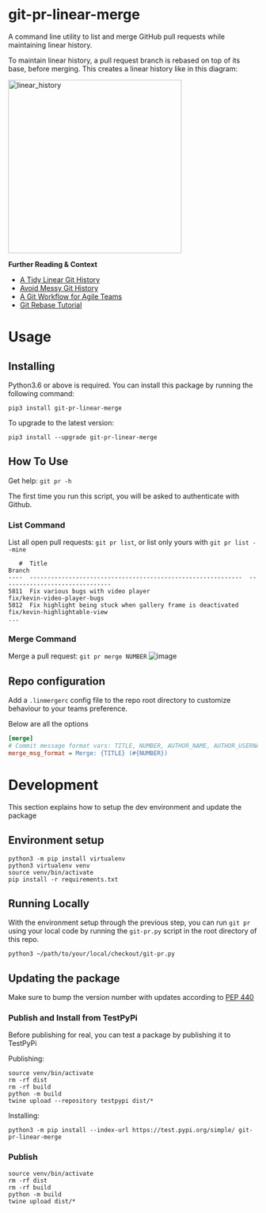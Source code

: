 # git-pr-linear-merge

A command line utility to list and merge GitHub pull requests while maintaining linear history.

To maintain linear history, a pull request branch is rebased on top of its base, before merging. This creates a linear history like in this diagram:

<img width="350" alt="linear_history" src="https://user-images.githubusercontent.com/464795/115330193-947c3600-a161-11eb-9e2b-888fa04f7e34.png">

**Further Reading & Context**
- [A Tidy Linear Git History](https://www.bitsnbites.eu/a-tidy-linear-git-history/)
- [Avoid Messy Git History](https://dev.to/bladesensei/avoid-messy-git-history-3g26)
- [A Git Workflow for Agile Teams](http://reinh.com/blog/2009/03/02/a-git-workflow-for-agile-teams.html)
- [Git Rebase Tutorial](https://www.atlassian.com/git/tutorials/rewriting-history/git-rebase)

# Usage

## Installing

Python3.6 or above is required. You can install this package by running the following command:
```
pip3 install git-pr-linear-merge
```

To upgrade to the latest version:
```
pip3 install --upgrade git-pr-linear-merge
```

## How To Use

Get help: `git pr -h`

The first time you run this script, you will be asked to authenticate with Github.

### List Command

List all open pull requests: `git pr list`, or list only yours with `git pr list --mine`
```
   #  Title                                                         Branch
----  ------------------------------------------------------------  -------------------------------
5811  Fix various bugs with video player                            fix/kevin-video-player-bugs
5812  Fix highlight being stuck when gallery frame is deactivated   fix/kevin-highlightable-view
...
```

### Merge Command

Merge a pull request: `git pr merge NUMBER`
![image](https://user-images.githubusercontent.com/464795/130376573-d7d6ea25-3b34-4b15-84df-1ca30cd94f89.png)

## Repo configuration

Add a `.linmergerc` config file to the repo root directory to customize behaviour to your teams preference.

Below are all the options
```ini
[merge]
# Commit message format vars: TITLE, NUMBER, AUTHOR_NAME, AUTHOR_USERNAME
merge_msg_format = Merge: {TITLE} (#{NUMBER})
```

# Development

This section explains how to setup the dev environment and update the package

## Environment setup

```
python3 -m pip install virtualenv
python3 virtualenv venv
source venv/bin/activate
pip install -r requirements.txt
```

## Running Locally

With the environment setup through the previous step, you can run `git pr` using your local code by running the `git-pr.py` script in the root directory of this repo.
```
python3 ~/path/to/your/local/checkout/git-pr.py
```

## Updating the package

Make sure to bump the version number with updates according to [PEP 440](https://www.python.org/dev/peps/pep-0440/)

### Publish and Install from TestPyPi

Before publishing for real, you can test a package by publishing it to TestPyPi

Publishing:
```
source venv/bin/activate
rm -rf dist
rm -rf build
python -m build
twine upload --repository testpypi dist/*
```

Installing:
```
python3 -m pip install --index-url https://test.pypi.org/simple/ git-pr-linear-merge
```

### Publish

```
source venv/bin/activate
rm -rf dist
rm -rf build
python -m build
twine upload dist/*
```
